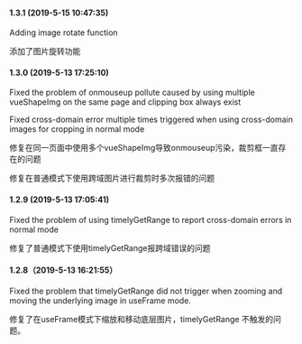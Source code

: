 #### 1.3.1 (2019-5-15 10:47:35)

Adding image rotate function

添加了图片旋转功能

#### 1.3.0 (2019-5-13 17:25:10)

Fixed the problem of onmouseup pollute caused by using multiple vueShapeImg on the same page and clipping box always exist

Fixed cross-domain error multiple times triggered when using cross-domain images for cropping in normal mode

修复在同一页面中使用多个vueShapeImg导致onmouseup污染，裁剪框一直存在的问题

修复在普通模式下使用跨域图片进行裁剪时多次报错的问题

#### 1.2.9 (2019-5-13 17:05:41)

Fixed the problem of using timelyGetRange to report cross-domain errors in normal mode

修复了普通模式下使用timelyGetRange报跨域错误的问题

#### 1.2.8（2019-5-13 16:21:55）

Fixed the problem that timelyGetRange did not trigger when zooming and moving the underlying image in useFrame mode.

修复了在useFrame模式下缩放和移动底层图片，timelyGetRange 不触发的问题。
